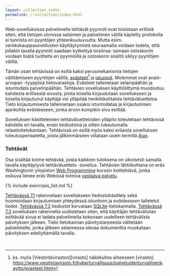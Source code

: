 ```yaml
---
layout: collection_index
permalink: /:collection/index.html
---
```


Web-sovelluksissa palvelimelle tehtävät pyynnöt ovat toisistaan erillisiä siten, että tietojen siirrossa selaimen ja palvelimen välillä käytetty protokolla ei tunnista eri pyyntöjen yhteenkuuluvuutta. Mutta esim. verkkokauppasovellusten käyttäytymistä seuraamalla voidaan todeta, että jollakin tavalla pyynnöt saadaan kytkettyä toisiinsa: samaan ostoskoriin voidaan lisätä tuotteita eri pyynnöillä ja ostoskorin sisältö säilyy pyyntöjen välillä.

Tämän osan tehtävissä on esillä kaksi perusmekanismia tietojen välittämiseen pyyntöjen välillä, [evästeet][cookies][^1] ja [istunnot][sessions]. Molemmat ovat avain-arvopari -tyyppisiä tietovarastoja. Evästeet tallenetaan selainpäähän ja istuntodata palvelinpäähän. Tehtävien sovelluksen käyttöliittymä muodostuu kahdesta erillisestä sivusta, joista toisella kirjaudutaan sovellukseen ja toisella kirjautunut käyttäjä voi ylläpitää henkilökohtaista tehtäväluetteloa. Tieto kirjautumisesta tallennetaan osaksi istuntodataa ja kirjautumisen ajankohta evästeeseen, jonka arvon kumpikin sivu esittää.

[cookies]: https://www.w3schools.com/php/php_cookies.asp
[sessions]: https://www.w3schools.com/php/php_sessions.asp

[^1]: ks. myös [Viestintäviraston][virasto] näkökulma aiheeseen
[virasto]: https://www.viestintavirasto.fi/kyberturvallisuus/palveluidenturvallinenkaytto/evasteet.html

Sovelluksen käsittelemien tehtäväluetteloiden ylläpito toteutetaan tehtävissä kahdella eri tavalla, ensin tiedostoina ja sitten tukeutumalla relaatiotietokantaan. Tehtävissä on esillä myös kaksi erilaista sovelluksen toteutusperiaatetta, joista jälkimmäiseen viitataan usein termillä [Ajax][ajax].

[ajax]: https://fi.wikipedia.org/wiki/Ajax_(ohjelmointi)

### Tehtävät

Osa sisältää kolme tehtävää, joista kaikkien tuloksena on ulkoisesti samalla tavalla käyttäytyvä tehtäväluettelo -sovellus. Tehtävien lähtökohtana on eräs Washingtonin yliopiston [Web Programming][cse154]-kurssin kotitehtävä, jonka esikuva lienee eräs Webissä toimiva [vastaava palvelu](https://www.rememberthemilk.com).

[cse154]:https://courses.cs.washington.edu/courses/cse154/

{% include exercises_list.md %}

[Tehtävässä 7.1](tehtava71) rakennetaan sovellukseen tiedostokäsittely sekä huomioidaan kirjautumisen yhteydessä *istuntoon* ja *evästeeseen* talletetut tiedot. [Tehtävässä 7.2](tehtava72) tiedostot korvataan [SQLite](https://www.sqlite.org)-tietokannalla. [Tehtävässä 7.3](tehtava73) sovelluksen rakennetta uudistetaan siten, että käyttäjän tehtävälistan esittävää sivua ei ladata  palvelimelta kokonaan uudelleen tehtävälista päivityksen jälkeen. Tieto tietokannan päivitystarpeesta välitetään palvelimelle, jonka jälkeen selaimessa olevaa dokumenttia muokataan päivityksen edellyttämällä tavalla.

 <br/>